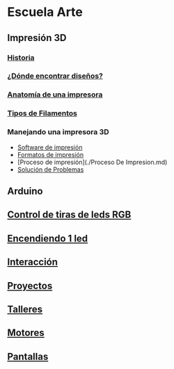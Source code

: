 # Escuela Arte

## Impresión 3D

### [Historia](./Historia.md)
### [¿Dónde encontrar diseños?](./Repositorios.md)
### [Anatomía de una impresora](./impresora3D.md)

### [Tipos de Filamentos](./Filamentos.md)

### Manejando una impresora 3D
  * [Software de impresión](./Software.md)
  * [Formatos de impresión](./Formatos.md)
  * [Proceso de impresión](./Proceso De Impresion.md)
  * [Solución de Problemas](./Problemas.md)

## Arduino

## [Control de tiras de leds RGB](./ControlTirasLeds.md)

## [Encendiendo 1 led](./Led.md)

## [Interacción](./interaccion.md)

## [Proyectos](./Proyectos.md)

## [Talleres](./Talleres.md)

## [Motores](./motores.md)

## [Pantallas](./lcd.md)
